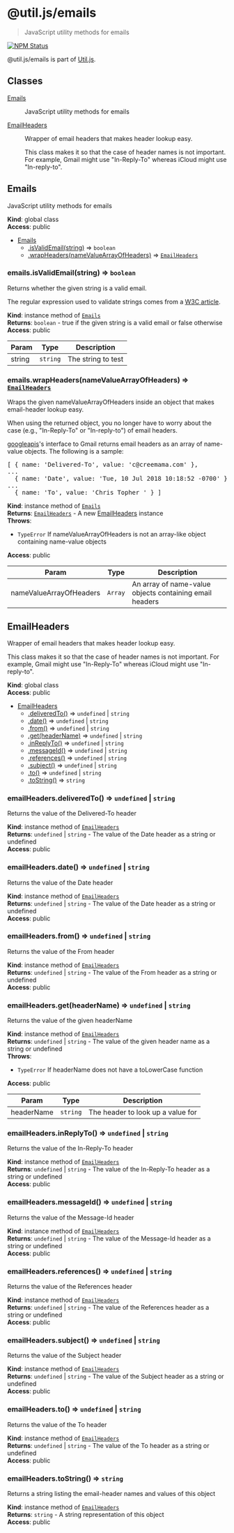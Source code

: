 # @util.js/emails

> JavaScript utility methods for emails

<p>
  <a href="https://www.npmjs.com/package/@util.js/emails"><img alt="NPM Status" src="https://img.shields.io/npm/v/@util.js/emails.svg?style=flat"></a>
</p>

@util.js/emails is part of [Util.js](https://github.com/creemama/utiljs).

## Classes

<dl>
<dt><a href="#Emails">Emails</a></dt>
<dd><p>JavaScript utility methods for emails</p>
</dd>
<dt><a href="#EmailHeaders">EmailHeaders</a></dt>
<dd><p>Wrapper of email headers that makes header lookup easy.</p>
<p>This class makes it so that the case of header names is not important.
For example, Gmail might use &quot;In-Reply-To&quot; whereas iCloud might use &quot;In-reply-to&quot;.</p>
</dd>
</dl>

<a name="Emails"></a>

## Emails

JavaScript utility methods for emails

**Kind**: global class  
**Access**: public

- [Emails](#Emails)
  - [.isValidEmail(string)](#Emails+isValidEmail) ⇒ <code>boolean</code>
  - [.wrapHeaders(nameValueArrayOfHeaders)](#Emails+wrapHeaders) ⇒ [<code>EmailHeaders</code>](#EmailHeaders)

<a name="Emails+isValidEmail"></a>

### emails.isValidEmail(string) ⇒ <code>boolean</code>

Returns whether the given string is a valid email.

The regular expression used to validate strings comes from a [W3C article](https://www.w3.org/TR/2012/WD-html-markup-20120320/input.email.html).

**Kind**: instance method of [<code>Emails</code>](#Emails)  
**Returns**: <code>boolean</code> - true if the given string is a valid email or false otherwise  
**Access**: public

| Param  | Type                | Description        |
| ------ | ------------------- | ------------------ |
| string | <code>string</code> | The string to test |

<a name="Emails+wrapHeaders"></a>

### emails.wrapHeaders(nameValueArrayOfHeaders) ⇒ [<code>EmailHeaders</code>](#EmailHeaders)

Wraps the given nameValueArrayOfHeaders inside an object that makes email-header lookup easy.

When using the returned object, you no longer have to worry about the case (e.g., "In-Reply-To" or "In-reply-to") of email headers.

[googleapis](https://www.npmjs.com/package/googleapis)'s interface to Gmail returns email headers as an array of name-value objects. The following is a sample:

<pre>
[ { name: 'Delivered-To', value: 'c@creemama.com' },
...
  { name: 'Date', value: 'Tue, 10 Jul 2018 10:18:52 -0700' },
...
  { name: 'To', value: 'Chris Topher <c@creemama.com>' } ]
</pre>

**Kind**: instance method of [<code>Emails</code>](#Emails)  
**Returns**: [<code>EmailHeaders</code>](#EmailHeaders) - A new [EmailHeaders](#EmailHeaders) instance  
**Throws**:

- <code>TypeError</code> If nameValueArrayOfHeaders is not an array-like object containing name-value objects

**Access**: public

| Param                   | Type               | Description                                             |
| ----------------------- | ------------------ | ------------------------------------------------------- |
| nameValueArrayOfHeaders | <code>Array</code> | An array of name-value objects containing email headers |

<a name="EmailHeaders"></a>

## EmailHeaders

Wrapper of email headers that makes header lookup easy.

This class makes it so that the case of header names is not important.
For example, Gmail might use "In-Reply-To" whereas iCloud might use "In-reply-to".

**Kind**: global class  
**Access**: public

- [EmailHeaders](#EmailHeaders)
  - [.deliveredTo()](#EmailHeaders+deliveredTo) ⇒ <code>undefined</code> \| <code>string</code>
  - [.date()](#EmailHeaders+date) ⇒ <code>undefined</code> \| <code>string</code>
  - [.from()](#EmailHeaders+from) ⇒ <code>undefined</code> \| <code>string</code>
  - [.get(headerName)](#EmailHeaders+get) ⇒ <code>undefined</code> \| <code>string</code>
  - [.inReplyTo()](#EmailHeaders+inReplyTo) ⇒ <code>undefined</code> \| <code>string</code>
  - [.messageId()](#EmailHeaders+messageId) ⇒ <code>undefined</code> \| <code>string</code>
  - [.references()](#EmailHeaders+references) ⇒ <code>undefined</code> \| <code>string</code>
  - [.subject()](#EmailHeaders+subject) ⇒ <code>undefined</code> \| <code>string</code>
  - [.to()](#EmailHeaders+to) ⇒ <code>undefined</code> \| <code>string</code>
  - [.toString()](#EmailHeaders+toString) ⇒ <code>string</code>

<a name="EmailHeaders+deliveredTo"></a>

### emailHeaders.deliveredTo() ⇒ <code>undefined</code> \| <code>string</code>

Returns the value of the Delivered-To header

**Kind**: instance method of [<code>EmailHeaders</code>](#EmailHeaders)  
**Returns**: <code>undefined</code> \| <code>string</code> - The value of the Date header as a string or undefined  
**Access**: public  
<a name="EmailHeaders+date"></a>

### emailHeaders.date() ⇒ <code>undefined</code> \| <code>string</code>

Returns the value of the Date header

**Kind**: instance method of [<code>EmailHeaders</code>](#EmailHeaders)  
**Returns**: <code>undefined</code> \| <code>string</code> - The value of the Date header as a string or undefined  
**Access**: public  
<a name="EmailHeaders+from"></a>

### emailHeaders.from() ⇒ <code>undefined</code> \| <code>string</code>

Returns the value of the From header

**Kind**: instance method of [<code>EmailHeaders</code>](#EmailHeaders)  
**Returns**: <code>undefined</code> \| <code>string</code> - The value of the From header as a string or undefined  
**Access**: public  
<a name="EmailHeaders+get"></a>

### emailHeaders.get(headerName) ⇒ <code>undefined</code> \| <code>string</code>

Returns the value of the given headerName

**Kind**: instance method of [<code>EmailHeaders</code>](#EmailHeaders)  
**Returns**: <code>undefined</code> \| <code>string</code> - The value of the given header name as a string or undefined  
**Throws**:

- <code>TypeError</code> If headerName does not have a toLowerCase function

**Access**: public

| Param      | Type                | Description                       |
| ---------- | ------------------- | --------------------------------- |
| headerName | <code>string</code> | The header to look up a value for |

<a name="EmailHeaders+inReplyTo"></a>

### emailHeaders.inReplyTo() ⇒ <code>undefined</code> \| <code>string</code>

Returns the value of the In-Reply-To header

**Kind**: instance method of [<code>EmailHeaders</code>](#EmailHeaders)  
**Returns**: <code>undefined</code> \| <code>string</code> - The value of the In-Reply-To header as a string or undefined  
**Access**: public  
<a name="EmailHeaders+messageId"></a>

### emailHeaders.messageId() ⇒ <code>undefined</code> \| <code>string</code>

Returns the value of the Message-Id header

**Kind**: instance method of [<code>EmailHeaders</code>](#EmailHeaders)  
**Returns**: <code>undefined</code> \| <code>string</code> - The value of the Message-Id header as a string or undefined  
**Access**: public  
<a name="EmailHeaders+references"></a>

### emailHeaders.references() ⇒ <code>undefined</code> \| <code>string</code>

Returns the value of the References header

**Kind**: instance method of [<code>EmailHeaders</code>](#EmailHeaders)  
**Returns**: <code>undefined</code> \| <code>string</code> - The value of the References header as a string or undefined  
**Access**: public  
<a name="EmailHeaders+subject"></a>

### emailHeaders.subject() ⇒ <code>undefined</code> \| <code>string</code>

Returns the value of the Subject header

**Kind**: instance method of [<code>EmailHeaders</code>](#EmailHeaders)  
**Returns**: <code>undefined</code> \| <code>string</code> - The value of the Subject header as a string or undefined  
**Access**: public  
<a name="EmailHeaders+to"></a>

### emailHeaders.to() ⇒ <code>undefined</code> \| <code>string</code>

Returns the value of the To header

**Kind**: instance method of [<code>EmailHeaders</code>](#EmailHeaders)  
**Returns**: <code>undefined</code> \| <code>string</code> - The value of the To header as a string or undefined  
**Access**: public  
<a name="EmailHeaders+toString"></a>

### emailHeaders.toString() ⇒ <code>string</code>

Returns a string listing the email-header names and values of this object

**Kind**: instance method of [<code>EmailHeaders</code>](#EmailHeaders)  
**Returns**: <code>string</code> - A string representation of this object  
**Access**: public
